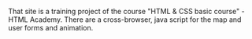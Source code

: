 That site is a training project of the course "HTML & CSS basic course" - HTML Academy. 
There are a cross-browser, java script for the map and user forms and animation.
